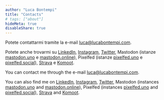 ```yaml
---
author: "Luca Bontempi"
title: "Contacts"
# tags: ["about"]
hideMeta: true
disableShare: true
---
```


Potete contattarmi tramite la e-mail [luca@lucabontempi.com](mailto:luca@lucabontempi.com).

Potete anche trovarmi su [LinkedIn](https://www.linkedin.com/in/lucabontempi1/), [Instagram](https://www.instagram.com/bonte.lu/), [Twitter](https://twitter.com/bontempi97), Mastodon (istanze [mastodon.uno](https://mastodon.uno/@bontelu) e [mastodon.online](https://mastodon.online/@bontelu)), Pixelfed (istanze [pixelfed.uno](https://pixelfed.uno/bonte.lu) e [pixelfed.social](https://pixelfed.social/bonte.lu)), [Strava](https://www.strava.com/athletes/4403103) e [Komoot](https://www.komoot.it/user/2218098976141).



You can contact me through the e-mail [luca@lucabontempi.com](mailto:luca@lucabontempi.com).

You can also find me on [LinkedIn](https://www.linkedin.com/in/lucabontempi1/), [Instagram](https://www.instagram.com/bonte.lu/), [Twitter](https://twitter.com/bontempi97), Mastodon (instances [mastodon.uno](https://mastodon.uno/@bontelu) and [mastodon.online](https://mastodon.online/@bontelu)), Pixelfed (instances [pixelfed.uno](https://pixelfed.uno/bonte.lu) and [pixelfed.social](https://pixelfed.social/bonte.lu)), [Strava](https://www.strava.com/athletes/4403103) and [Komoot](https://www.komoot.it/user/2218098976141).

